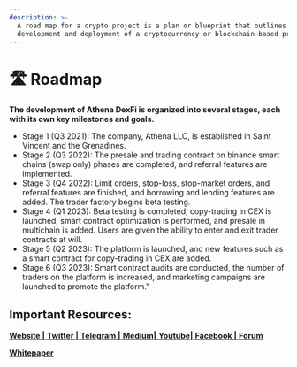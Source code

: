 ```yaml
---
description: >-
  A road map for a crypto project is a plan or blueprint that outlines the
  development and deployment of a cryptocurrency or blockchain-based project.
---
```


# 🛣 Roadmap

**The development of Athena DexFi is organized into several stages, each with its own key milestones and goals.**

* Stage 1 (Q3 2021): The company, Athena LLC, is established in Saint Vincent and the Grenadines.&#x20;
* Stage 2 (Q3 2022): The presale and trading contract on binance smart chains (swap only) phases are completed, and referral features are implemented.&#x20;
* Stage 3 (Q4 2022): Limit orders, stop-loss, stop-market orders, and referral features are finished, and borrowing and lending features are added. The trader factory begins beta testing.&#x20;
* Stage 4 (Q1 2023): Beta testing is completed, copy-trading in CEX is launched, smart contract optimization is performed, and presale in multichain is added. Users are given the ability to enter and exit trader contracts at will.&#x20;
* Stage 5 (Q2 2023): The platform is launched, and new features such as a smart contract for copy-trading in CEX are added.&#x20;
* Stage 6 (Q3 2023): Smart contract audits are conducted, the number of traders on the platform is increased, and marketing campaigns are launched to promote the platform."

## Important Resources:

[**Website |** ](https://athenadexfi.io/)[**Twitter |** ](https://twitter.com/AthenaDexFi)[**Telegram |** ](https://t.me/AthenaCryptoBankGroup)[**Medium|** ](https://medium.com/@AthenaDexFi)[**Youtube|** ](https://www.youtube.com/@AthenaDexFi)[**Facebook |**  ](https://www.facebook.com/AthenaDexFi)[**Forum**](https://forum.athenacryptobank.io/)

[**Whitepaper**](https://athenacryptobank.io/doc/WHITEPAPER\_ATHENA\_CRYPTO\_BANK.pdf)

